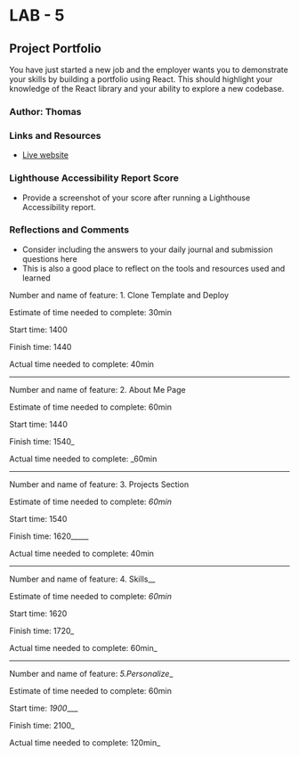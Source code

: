 # LAB - 5

## Project Portfolio

You have just started a new job and the employer wants you to demonstrate your skills by building a portfolio using React. This should highlight your knowledge of the React library and your ability to explore a new codebase.

### Author: Thomas

### Links and Resources

* [Live website](https://tomslau.netlify.app/)

### Lighthouse Accessibility Report Score

* Provide a screenshot of your score after running a Lighthouse Accessibility report.

### Reflections and Comments

* Consider including the answers to your daily journal and submission questions here
* This is also a good place to reflect on the tools and resources used and learned

Number and name of feature: 1. Clone Template and Deploy

Estimate of time needed to complete: 30min

Start time: 1400

Finish time: 1440

Actual time needed to complete: 40min

-----------

Number and name of feature: 2. About Me Page

Estimate of time needed to complete: 60min

Start time: 1440

Finish time: 1540_

Actual time needed to complete: _60min

-----------

Number and name of feature: 3. Projects Section

Estimate of time needed to complete: _60min_

Start time: 1540

Finish time: 1620_____

Actual time needed to complete: 40min

-------------

Number and name of feature: 4. Skills__

Estimate of time needed to complete: _60min_

Start time: 1620

Finish time: 1720_

Actual time needed to complete: 60min_

-------------

Number and name of feature: _5._Personalize___

Estimate of time needed to complete: 60min

Start time: _1900____

Finish time: 2100_

Actual time needed to complete: 120min_
